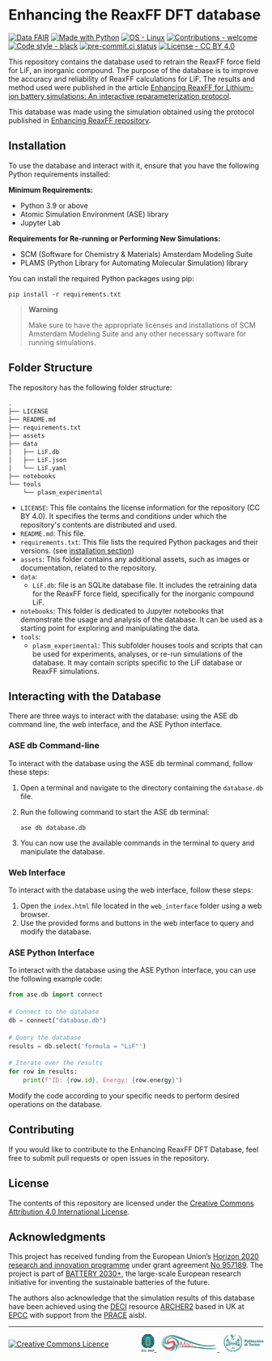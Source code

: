 # Enhancing the ReaxFF DFT database
[![Data FAIR](https://custom-icon-badges.demolab.com/badge/data-FAIR-blue?logo=database&logoColor=white)](https://www.nature.com/articles/sdata201618)
[![Made with Python](https://custom-icon-badges.demolab.com/badge/Python-3.9+-blue?logo=python&amp;logoColor=white)](https://python.org)
[![OS - Linux](https://custom-icon-badges.demolab.com/badge/OS-Linux-orange?logo=linux&amp;logoColor=white)](https://www.linux.org/)
[![Contributions - welcome](https://custom-icon-badges.demolab.com/badge/contributions-open-green?logo=code-of-conduct&logoColor=white)](CONTRIBUTING.md)
[![Code style - black](https://custom-icon-badges.demolab.com/badge/code%20style-black-000000?logo=code&logoColor=white)](https://github.com/psf/black)
[![pre-commit.ci status](https://results.pre-commit.ci/badge/github/paolodeangelis/Enhancing_ReaxFF_DFT_database/main.svg)](https://results.pre-commit.ci/badge/github/paolodeangelis/Enhancing_ReaxFF_DFT_database/main.svg)
[![License - CC BY 4.0](https://custom-icon-badges.demolab.com/badge/license-CC--BY%204.0-lightgray?logo=law&logoColor=white)](LICENSE)



This repository contains the database used to retrain the ReaxFF force field for LiF, an inorganic compound.
The purpose of the database is to improve the accuracy and reliability of ReaxFF calculations for LiF. The results and method used were published in the article [Enhancing ReaxFF for Lithium-ion battery simulations: An interactive reparameterization protocol][article-doi].

This database was made using the simulation obtained using the protocol published in [Enhancing ReaxFF repository][enhancing-reaxFF-repository].

## Installation

To use the database and interact with it, ensure that you have the following Python requirements installed:

**Minimum Requirements:**
- Python 3.9 or above
- Atomic Simulation Environment (ASE) library
- Jupyter Lab

**Requirements for Re-running or Performing New Simulations:**
- SCM (Software for Chemistry & Materials) Amsterdam Modeling Suite
- PLAMS (Python Library for Automating Molecular Simulation) library

You can install the required Python packages using pip:

```shell
pip install -r requirements.txt
```
> **Warning**
>
> Make sure to have the appropriate licenses and installations of SCM Amsterdam Modeling Suite and any other necessary software for running simulations.

## Folder Structure

The repository has the following folder structure:

```
.
├── LICENSE
├── README.md
├── requirements.txt
├── assets
├── data
│   ├── LiF.db
│   ├── LiF.json
│   └── LiF.yaml
├── notebooks
└── tools
    └── plasm_experimental
```

- `LICENSE`: This file contains the license information for the repository (CC BY 4.0). It specifies the terms and conditions under which the repository's contents are distributed and used.
- `README.md`: This file.
- `requirements.txt`: This file lists the required Python packages and their versions. (see [installation section](#installation))
- `assets`: This folder contains any additional assets, such as images or documentation, related to the repository.
- `data`:
  - `LiF.db`: file is an SQLite database file. It includes the retraining data for the ReaxFF force field, specifically for the inorganic compound LiF.
- `notebooks`: This folder is dedicated to Jupyter notebooks that demonstrate the usage and analysis of the database. It can be used as a starting point for exploring and manipulating the data.
- `tools`:
  - `plasm_experimental`: This subfolder houses tools and scripts that can be used for experiments, analyses, or re-run simulations of the database. It may contain scripts specific to the LiF database or ReaxFF simulations.


## Interacting with the Database

There are three ways to interact with the database: using the ASE db command line, the web interface, and the ASE Python interface.

### ASE db Command-line

To interact with the database using the ASE db terminal command, follow these steps:

1. Open a terminal and navigate to the directory containing the `database.db` file.
2. Run the following command to start the ASE db terminal:

   ```shell
   ase db database.db
   ```

3. You can now use the available commands in the terminal to query and manipulate the database.

### Web Interface

To interact with the database using the web interface, follow these steps:

1. Open the `index.html` file located in the `web_interface` folder using a web browser.
2. Use the provided forms and buttons in the web interface to query and modify the database.

### ASE Python Interface

To interact with the database using the ASE Python interface, you can use the following example code:

```python
from ase.db import connect

# Connect to the database
db = connect("database.db")

# Query the database
results = db.select('formula = "LiF"')

# Iterate over the results
for row in results:
    print(f"ID: {row.id}, Energy: {row.energy}")
```

Modify the code according to your specific needs to perform desired operations on the database.

## Contributing

If you would like to contribute to the Enhancing ReaxFF DFT Database, feel free to submit pull requests or open issues in the repository.

## License

The contents of this repository are licensed under the [Creative Commons Attribution 4.0 International License][cc-by].

## Acknowledgments

This project has received funding from the European Union’s [Horizon 2020 research and innovation programme](https://ec.europa.eu/programmes/horizon2020/en) under grant agreement [No 957189](https://cordis.europa.eu/project/id/957189).
The project is part of [BATTERY 2030+](https://battery2030.eu/), the large-scale European research initiative for inventing the sustainable batteries of the future.

The authors also acknowledge that the simulation results of this database have been achieved using the [DECI](https://prace-ri.eu/hpc-access/deci-access/) resource [ARCHER2](https://www.archer2.ac.uk/) based in UK at [EPCC](https://www.epcc.ed.ac.uk/) with support from the [PRACE](https://prace-ri.eu/) aisbl.

<hr width="100%">
<div style="display: flex; justify-content: space-between; align-items: center;">
    <a rel="license" href="http://creativecommons.org/licenses/by/4.0/"><img alt="Creative Commons Licence" style="border-width:0; height:35px" src="https://i.creativecommons.org/l/by/4.0/88x31.png" /></a>
   <span style="float:right;">
    &nbsp;
    <a rel="big-map" href="https://www.big-map.eu/">
        <img style="border-width:0; height:35px" src="assets/img//logo-bigmap.png" alt="BIG MAP site" >
    </a>
    &nbsp;
    <a rel="small" href="https://areeweb.polito.it/ricerca/small/">
        <img style="border-width:0; height:35px" src="assets/img//logo-small.png" alt="SMALL site" >
    </a>
    &nbsp;
    <a rel="polito"href="https://www.polito.it/">
        <img style="border-width:0; height:35px" src="assets/img//logo-polito.png" alt="POLITO site" >
    </a>
</span>
</div>

<!-- [![CC BY 4.0][cc-by-image]][cc-by] -->

[cc-by]: http://creativecommons.org/licenses/by/4.0/
[cc-by-image]: https://i.creativecommons.org/l/by/4.0/88x31.png
[cc-by-shield]: https://img.shields.io/badge/License-CC%20BY%204.0-lightgrey.svg
[article-doi]: https://doi.org/TBD
[enhancing-reaxFF-repository]: https://github.com/paolodeangelis/Enhancing_ReaxFF

